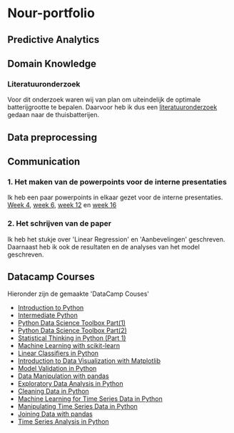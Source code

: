 # Nour-portfolio
## Predictive Analytics

## Domain Knowledge
### Literatuuronderzoek
Voor dit onderzoek waren wij van plan om uiteindelijk de optimale batterijgrootte te bepalen. Daarvoor heb ik dus een [literatuuronderzoek](https://github.com/NourGithub967/Nour-portfolio/blob/main/Lito%20thuisbatterijen.pdf) gedaan naar de thuisbatterijen.

## Data preprocessing

## Communication
### 1. Het maken van de powerpoints voor de interne presentaties
Ik heb een paar powerpoints in elkaar gezet voor de interne presentaties. [Week 4](https://github.com/NourGithub967/Nour-portfolio/blob/main/Week%204%20(19-9).pdf), [week 6](https://github.com/NourGithub967/Nour-portfolio/blob/main/Week6.pdf), [week 12](https://github.com/NourGithub967/Nour-portfolio/blob/main/Week6.pdf) en [week 16](https://github.com/NourGithub967/Nour-portfolio/blob/main/Week%2016.pdf)

### 2. Het schrijven van de paper
Ik heb het stukje over 'Linear Regression' en 'Aanbevelingen' geschreven. Daarnaast heb ik ook de resultaten en de analyses van het model geschreven.

## Datacamp Courses
Hieronder zijn de gemaakte 'DataCamp Couses' <br />
- [Introduction to Python](https://github.com/NourGithub967/Nour-portfolio/blob/main/datacamp%20introduction%20to%20python.pdf) <br />
- [Intermediate Python](https://github.com/NourGithub967/Nour-portfolio/blob/main/datacamp%20Intermediate%20Python.pdf) <br />
- [Python Data Science Toolbox Part(1)](https://github.com/NourGithub967/Nour-portfolio/blob/main/Python%20Data%20Science%20Toolbox%20(Part%201).pdf) <br />
- [Python Data Science Toolbox Part(2)](https://github.com/NourGithub967/Nour-portfolio/blob/main/Python%20Data%20Science%20Toolbox%20(Part%202).pdf) <br />
- [Statistical Thinking in Python (Part 1)](https://github.com/NourGithub967/Nour-portfolio/blob/main/Statistical%20Thinking%20in%20Python%20(Part%201).pdf) <br />
- [Machine Learning with scikit-learn](https://github.com/NourGithub967/Nour-portfolio/blob/main/Machine%20Learning%20with%20scikit-learn.pdf) <br />
- [Linear Classifiers in Python](https://github.com/NourGithub967/Nour-portfolio/blob/main/Linear%20Classifiers%20in%20Python.pdf) <br />
- [Introduction to Data Visualization with Matplotlib](https://github.com/NourGithub967/Nour-portfolio/blob/main/Introduction%20to%20Data%20Visualization%20with%20Matplotlib.pdf) <br />
- [Model Validation in Python](https://github.com/NourGithub967/Nour-portfolio/blob/main/Model%20Validation%20in%20Python.pdf) <br />
- [Data Manipulation with pandas](https://github.com/NourGithub967/Nour-portfolio/blob/main/Data%20Manipulation%20with%20pandas.pdf) <br />
- [Exploratory Data Analysis in Python](https://github.com/NourGithub967/Nour-portfolio/blob/main/Exploratory%20Data%20Analysis%20in%20Python.pdf) <br />
- [Cleaning Data in Python](https://github.com/NourGithub967/Nour-portfolio/blob/main/Cleaning%20Data%20in%20Python.pdf) <br />
- [Machine Learning for Time Series Data in Python](https://github.com/NourGithub967/Nour-portfolio/blob/main/Machine%20Learning%20for%20Time%20Series%20Data%20in%20Python.pdf) <br />
- [Manipulating Time Series Data in Python](https://github.com/NourGithub967/Nour-portfolio/blob/main/Manipulating%20Time%20Series%20Data%20in%20Python.pdf) <br />
- [Joining Data with pandas](https://github.com/NourGithub967/Nour-portfolio/blob/main/Joining%20Data%20with%20pandas.pdf) <br />
- [Time Series Analysis in Python](https://github.com/NourGithub967/Nour-portfolio/blob/main/Time%20Series%20Analysis%20in%20Python.pdf)
